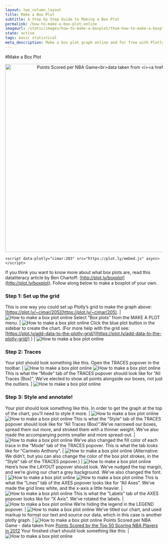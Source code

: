 ```yaml
---
layout: two_column_layout
title: Make a Box Plot
subtitle: A Step by Step Guide to Making a Box Plot
permalink: /how-to-make-a-box-plot-online
imageurl: /static/images/how-to-make-a-boxplot/thum-how-to-make-a-boxplot.png
state: active
tags: basic statistical
meta_description: Make a box plot graph online and for free with Plotly
---
```


#Make a Box Plot

<div style="max-width: 800px;">
    <a href="https://plot.ly/~cimar/203/" target="_blank" title="Points Scored per NBA Game&lt;br&gt;data taken from &lt;i&gt;&lt;a href=&quot;https://plot.ly/jackp/969&quot;&gt;Points Scored by the Top 50 Scoring NBA Players in 2012&lt;/a&gt;&lt;/i&gt;" style="display: block; text-align: center;"><img src="https://plot.ly/~cimar/203.png" alt="Points Scored per NBA Game&lt;br&gt;data taken from &lt;i&gt;&lt;a href=&quot;https://plot.ly/jackp/969&quot;&gt;Points Scored by the Top 50 Scoring NBA Players in 2012&lt;/a&gt;&lt;/i&gt;" style="max-width: 100%;width: 1218px;"  width="1218" height="600" onerror="this.onerror=null;this.src='https://plot.ly/404.png';" /></a>
    
    <script data-plotly="cimar:203" src="https://plot.ly/embed.js" async></script>
</div>




If you think you want to know more about what box plots are, read this dataliteracy article by Ben Chartoff: [http://plot.ly/boxplot](http://plot.ly/boxplot). Follow along below to make a boxplot of your own.

### Step 1: Set up the grid

This is one way you could set up Plotly’s grid to make the graph above: [https://plot.ly/~cimar/205](https://plot.ly/~cimar/205). | ![How to make a box plot online](/static/images/how-to-make-a-boxplot/image03.png)
Select “Box plots” from the MAKE A PLOT menu. | ![How to make a box plot online](/static/images/how-to-make-a-boxplot/image18.png)
Click the blue plot button in the sidebar to create the chart.  (For more help with the grid see: [https://plot.ly/add-data-to-the-plotly-grid/](https://plot.ly/add-data-to-the-plotly-grid/) ) | ![How to make a box plot online](/static/images/how-to-make-a-boxplot/image09.png)

### Step 2: Traces

Your plot should look something like this.  Open the TRACES popover in the toolbar. | ![How to make a box plot online](/static/images/how-to-make-a-boxplot/image12.png) ![How to make a box plot online](/static/images/how-to-make-a-boxplot/image13.png)
This is what the “Mode” tab of the TRACES popover should look like for “All Traces (Box)”. We’ve elected to show all points alongside our boxes, not just the outliers. | ![How to make a box plot online](/static/images/how-to-make-a-boxplot/image02.png)

### Step 3: Style and annotate!

Your plot should look something like this. In order to get the graph at the top of the chart, you’ll need to style it more. | ![How to make a box plot online](/static/images/how-to-make-a-boxplot/image05.png) ![How to make a box plot online](/static/images/how-to-make-a-boxplot/image13.png)
This is what the “Style” tab of the TRACES popover should look like for “All Traces (Box)”.We’ve narrowed our boxes, spread them out more, and stroked them with a thinner weight. We’ve also made the accompanying points smaller and more spread-out. | ![How to make a box plot online](/static/images/how-to-make-a-boxplot/image10.png)
We’ve also changed the fill color of each trace in the “Mode” tab of the TRACES popover. This is what the tab looks like for “Carmelo Anthony”. | ![How to make a box plot online](/static/images/how-to-make-a-boxplot/image16.png)
(Alternative: We didn’t, but you can also change the color of the box plot strokes, in the “Style” tab of the TRACES popover.) | ![How to make a box plot online](/static/images/how-to-make-a-boxplot/image19.png)
Here’s how the LAYOUT popover should look. We’ve nudged the top margin, and we’re giving our chart a grey background. We’ve also changed the font. | ![How to make a box plot online](/static/images/how-to-make-a-boxplot/image04.png) ![How to make a box plot online](/static/images/how-to-make-a-boxplot/image06.png)
This is what the “Lines” tab of the AXES popover looks like for “All Axes”. We’ve made the grid lines white, and the x-axis a little heavier. | ![How to make a box plot online](/static/images/how-to-make-a-boxplot/image14.png)
This is what the “Labels” tab of the AXES popover looks like for “X Axis”. We’ve rotated the labels. | ![How to make a box plot online](/static/images/how-to-make-a-boxplot/image00.png)
We’re hiding the legend in the LEGEND popover. | ![How to make a box plot online](/static/images/how-to-make-a-boxplot/image08.png)
We’ve titled our chart, and used markup to format our text and source our data, which in this case is another plotly graph. | ![How to make a box plot online](/static/images/how-to-make-a-boxplot/image07.png) Points Scored per NBA Game - data taken from [Points Scored by the Top 50 Scoring NBA Players in 2012](https://plot.ly/jackp/969)
Your finished chart should look something like this: | ![How to make a box plot online](/static/images/how-to-make-a-boxplot/image17.png)

